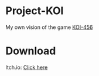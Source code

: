 # Project-KOI
 My own vision of the game [KOI-456](https://github.com/CexarTheScarf/KOI-456)
# Download
 Itch.io: [Click here](https://gbaldessxri.itch.io/project-koi)
